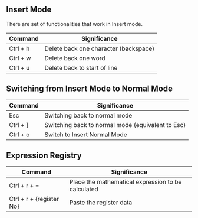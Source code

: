 ## Insert Mode

There are set of functionalities that work in Insert mode.

Command | Significance
---|---
Ctrl + h | Delete back one character (backspace)
Ctrl + w | Delete back one word
Ctrl + u | Delete back to start of line


## Switching from Insert Mode to Normal Mode

Command | Significance
---|---
Esc |  Switching back to normal mode 
Ctrl + ] | Switching back to normal mode (equivalent to Esc)
Ctrl + o | Switch to Insert Normal Mode

## Expression Registry

Command | Significance
---|---
Ctrl + r + = | Place the mathematical expression to be calculated
Ctrl + r + {register No} | Paste the register data